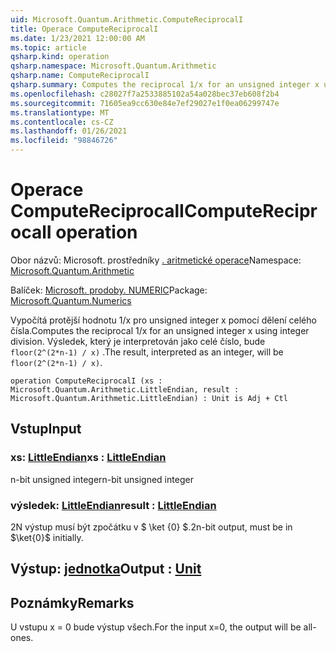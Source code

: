 ```yaml
---
uid: Microsoft.Quantum.Arithmetic.ComputeReciprocalI
title: Operace ComputeReciprocalI
ms.date: 1/23/2021 12:00:00 AM
ms.topic: article
qsharp.kind: operation
qsharp.namespace: Microsoft.Quantum.Arithmetic
qsharp.name: ComputeReciprocalI
qsharp.summary: Computes the reciprocal 1/x for an unsigned integer x using integer division. The result, interpreted as an integer, will be `floor(2^(2*n-1) / x)`.
ms.openlocfilehash: c28027f7a2533885102a54a028bec37eb608f2b4
ms.sourcegitcommit: 71605ea9cc630e84e7ef29027e1f0ea06299747e
ms.translationtype: MT
ms.contentlocale: cs-CZ
ms.lasthandoff: 01/26/2021
ms.locfileid: "98846726"
---
```

# <a name="computereciprocali-operation"></a><span data-ttu-id="8edd2-102">Operace ComputeReciprocalI</span><span class="sxs-lookup"><span data-stu-id="8edd2-102">ComputeReciprocalI operation</span></span>

<span data-ttu-id="8edd2-103">Obor názvů: Microsoft. prostředníky [. aritmetické operace](xref:Microsoft.Quantum.Arithmetic)</span><span class="sxs-lookup"><span data-stu-id="8edd2-103">Namespace: [Microsoft.Quantum.Arithmetic](xref:Microsoft.Quantum.Arithmetic)</span></span>

<span data-ttu-id="8edd2-104">Balíček: [Microsoft. prodoby. NUMERIC](https://nuget.org/packages/Microsoft.Quantum.Numerics)</span><span class="sxs-lookup"><span data-stu-id="8edd2-104">Package: [Microsoft.Quantum.Numerics](https://nuget.org/packages/Microsoft.Quantum.Numerics)</span></span>


<span data-ttu-id="8edd2-105">Vypočítá protější hodnotu 1/x pro unsigned integer x pomocí dělení celého čísla.</span><span class="sxs-lookup"><span data-stu-id="8edd2-105">Computes the reciprocal 1/x for an unsigned integer x using integer division.</span></span> <span data-ttu-id="8edd2-106">Výsledek, který je interpretován jako celé číslo, bude `floor(2^(2*n-1) / x)` .</span><span class="sxs-lookup"><span data-stu-id="8edd2-106">The result, interpreted as an integer, will be `floor(2^(2*n-1) / x)`.</span></span>

```qsharp
operation ComputeReciprocalI (xs : Microsoft.Quantum.Arithmetic.LittleEndian, result : Microsoft.Quantum.Arithmetic.LittleEndian) : Unit is Adj + Ctl
```


## <a name="input"></a><span data-ttu-id="8edd2-107">Vstup</span><span class="sxs-lookup"><span data-stu-id="8edd2-107">Input</span></span>

### <a name="xs--littleendian"></a><span data-ttu-id="8edd2-108">xs: [LittleEndian](xref:Microsoft.Quantum.Arithmetic.LittleEndian)</span><span class="sxs-lookup"><span data-stu-id="8edd2-108">xs : [LittleEndian](xref:Microsoft.Quantum.Arithmetic.LittleEndian)</span></span>

<span data-ttu-id="8edd2-109">n-bit unsigned integer</span><span class="sxs-lookup"><span data-stu-id="8edd2-109">n-bit unsigned integer</span></span>


### <a name="result--littleendian"></a><span data-ttu-id="8edd2-110">výsledek: [LittleEndian](xref:Microsoft.Quantum.Arithmetic.LittleEndian)</span><span class="sxs-lookup"><span data-stu-id="8edd2-110">result : [LittleEndian](xref:Microsoft.Quantum.Arithmetic.LittleEndian)</span></span>

<span data-ttu-id="8edd2-111">2N výstup musí být zpočátku v $ \ket {0} $.</span><span class="sxs-lookup"><span data-stu-id="8edd2-111">2n-bit output, must be in $\ket{0}$ initially.</span></span>



## <a name="output--unit"></a><span data-ttu-id="8edd2-112">Výstup: [jednotka](xref:microsoft.quantum.lang-ref.unit)</span><span class="sxs-lookup"><span data-stu-id="8edd2-112">Output : [Unit](xref:microsoft.quantum.lang-ref.unit)</span></span>



## <a name="remarks"></a><span data-ttu-id="8edd2-113">Poznámky</span><span class="sxs-lookup"><span data-stu-id="8edd2-113">Remarks</span></span>

<span data-ttu-id="8edd2-114">U vstupu x = 0 bude výstup všech.</span><span class="sxs-lookup"><span data-stu-id="8edd2-114">For the input x=0, the output will be all-ones.</span></span>